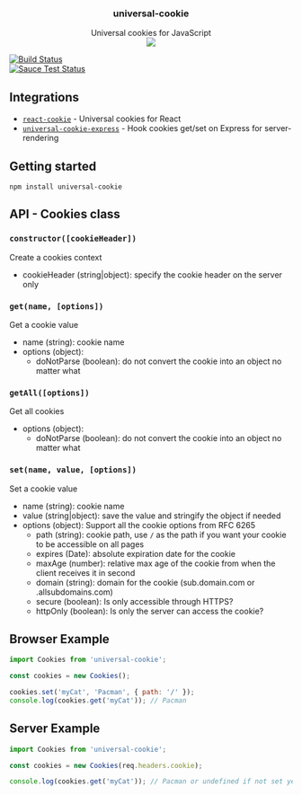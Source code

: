 <h3 align="center">
  universal-cookie
</h3>

<p align="center">
  Universal cookies for JavaScript<br />
  <a href="https://badge.fury.io/js/universal-cookie"><img src="https://badge.fury.io/js/universal-cookie.svg" /></a>
</p>

[![Build Status](https://travis-ci.org/reactivestack/cookies.svg?branch=master)](https://travis-ci.org/reactivestack/cookies)
<br />
[![Sauce Test Status](https://saucelabs.com/browser-matrix/coookies.svg)](https://saucelabs.com/u/coookies)

## Integrations
 - [`react-cookie`](https://www.npmjs.com/package/react-cookie) - Universal cookies for React
 - [`universal-cookie-express`](https://www.npmjs.com/package/universal-cookie-express) - Hook cookies get/set on Express for server-rendering

## Getting started

`npm install universal-cookie`

## API - Cookies class

### `constructor([cookieHeader])`
Create a cookies context
 - cookieHeader (string|object): specify the cookie header on the server only

### `get(name, [options])`
Get a cookie value
 - name (string): cookie name
 - options (object):
   - doNotParse (boolean): do not convert the cookie into an object no matter what

### `getAll([options])`
Get all cookies
 - options (object):
   - doNotParse (boolean): do not convert the cookie into an object no matter what

### `set(name, value, [options])`
Set a cookie value
- name (string): cookie name
- value (string|object): save the value and stringify the object if needed
- options (object): Support all the cookie options from RFC 6265
  - path (string): cookie path, use `/` as the path if you want your cookie to be accessible on all pages
  - expires (Date): absolute expiration date for the cookie
  - maxAge (number): relative max age of the cookie from when the client receives it in second
  - domain (string): domain for the cookie (sub.domain.com or .allsubdomains.com)
  - secure (boolean): Is only accessible through HTTPS?
  - httpOnly (boolean): Is only the server can access the cookie?

## Browser Example

```js
import Cookies from 'universal-cookie';

const cookies = new Cookies();

cookies.set('myCat', 'Pacman', { path: '/' });
console.log(cookies.get('myCat')); // Pacman
```

## Server Example

```js
import Cookies from 'universal-cookie';

const cookies = new Cookies(req.headers.cookie);

console.log(cookies.get('myCat')); // Pacman or undefined if not set yet
```
